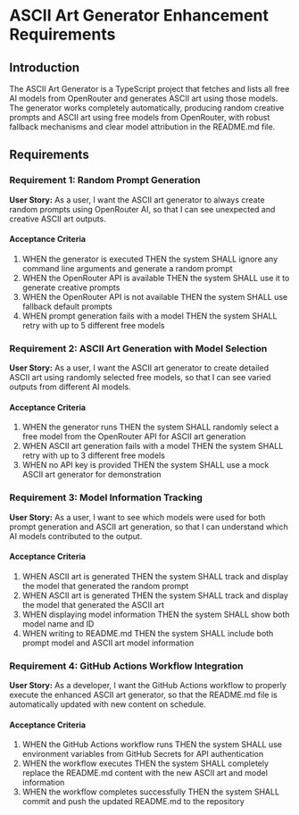 # ASCII Art Generator Enhancement Requirements

## Introduction
The ASCII Art Generator is a TypeScript project that fetches and lists all free AI models from OpenRouter and generates ASCII art using those models. The generator works completely automatically, producing random creative prompts and ASCII art using free models from OpenRouter, with robust fallback mechanisms and clear model attribution in the README.md file.

## Requirements

### Requirement 1: Random Prompt Generation
**User Story:** As a user, I want the ASCII art generator to always create random prompts using OpenRouter AI, so that I can see unexpected and creative ASCII art outputs.

#### Acceptance Criteria
1. WHEN the generator is executed THEN the system SHALL ignore any command line arguments and generate a random prompt
2. WHEN the OpenRouter API is available THEN the system SHALL use it to generate creative prompts
3. WHEN the OpenRouter API is not available THEN the system SHALL use fallback default prompts
4. WHEN prompt generation fails with a model THEN the system SHALL retry with up to 5 different free models

### Requirement 2: ASCII Art Generation with Model Selection
**User Story:** As a user, I want the ASCII art generator to create detailed ASCII art using randomly selected free models, so that I can see varied outputs from different AI models.

#### Acceptance Criteria
1. WHEN the generator runs THEN the system SHALL randomly select a free model from the OpenRouter API for ASCII art generation
2. WHEN ASCII art generation fails with a model THEN the system SHALL retry with up to 3 different free models
3. WHEN no API key is provided THEN the system SHALL use a mock ASCII art generator for demonstration

### Requirement 3: Model Information Tracking
**User Story:** As a user, I want to see which models were used for both prompt generation and ASCII art generation, so that I can understand which AI models contributed to the output.

#### Acceptance Criteria
1. WHEN ASCII art is generated THEN the system SHALL track and display the model that generated the random prompt
2. WHEN ASCII art is generated THEN the system SHALL track and display the model that generated the ASCII art
3. WHEN displaying model information THEN the system SHALL show both model name and ID
4. WHEN writing to README.md THEN the system SHALL include both prompt model and ASCII art model information

### Requirement 4: GitHub Actions Workflow Integration
**User Story:** As a developer, I want the GitHub Actions workflow to properly execute the enhanced ASCII art generator, so that the README.md file is automatically updated with new content on schedule.

#### Acceptance Criteria
1. WHEN the GitHub Actions workflow runs THEN the system SHALL use environment variables from GitHub Secrets for API authentication
2. WHEN the workflow executes THEN the system SHALL completely replace the README.md content with the new ASCII art and model information
3. WHEN the workflow completes successfully THEN the system SHALL commit and push the updated README.md to the repository
